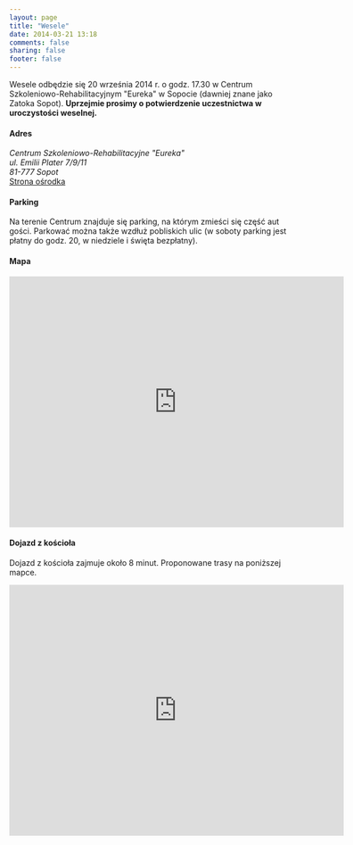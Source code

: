 ```yaml
---
layout: page
title: "Wesele"
date: 2014-03-21 13:18
comments: false
sharing: false
footer: false
---
```


Wesele odbędzie się 20 września 2014 r. o godz. 17.30 w Centrum
Szkoleniowo-Rehabilitacyjnym "Eureka" w Sopocie (dawniej znane jako
Zatoka Sopot).
**Uprzejmie prosimy o potwierdzenie uczestnictwa w uroczystości weselnej.**

#### Adres
_Centrum Szkoleniowo-Rehabilitacyjne "Eureka"_  
_ul. Emilii Plater 7/9/11_  
_81-777 Sopot_  
[Strona ośrodka](http://csr.pg.gda.pl/ "Strona ośrodka")

#### Parking
Na terenie Centrum znajduje się parking, na którym zmieści się część aut
gości. Parkować można także wzdłuż pobliskich ulic (w soboty parking jest
płatny do godz. 20, w niedziele i święta bezpłatny).

#### Mapa
<iframe src="http://maps.google.com/maps?f=q&amp;source=s_q&amp;hl=pl&amp;geocode=&amp;q=Zatoka,+Emilii+Plater,+Sopot,+Polska&amp;aq=0&amp;oq=zatoka+sopot+emilii+plater&amp;sll=54.437504,18.579168&amp;sspn=0.038587,0.111151&amp;ie=UTF8&amp;hq=Zatoka,&amp;hnear=Emilii+Plater,+Sopot,+Pomorskie,+Polska&amp;ll=54.436932,18.579262&amp;spn=0.006295,0.006295&amp;t=m&amp;output=embed" frameborder="0" style="border:0" width="600" height="450"></iframe>

#### Dojazd z kościoła
Dojazd z kościoła zajmuje około 8 minut. Proponowane trasy na poniższej
mapce.
<iframe src="https://www.google.com/maps/embed?pb=!1m29!1m12!1m3!1d9281.036419214677!2d18.560007584183744!3d54.44071306206622!2m3!1f0!2f0!3f0!3m2!1i1024!2i768!4f13.1!4m14!1i0!3e6!4m5!1s0x46fd0a824fc5f2ff%3A0xe679e944c0f91540!2sKo%C5%9Bci%C3%B3%C5%82+Naj%C5%9Bwi%C4%99tszego+Serca+Pana+Jezusa%2C+Jacka+Malczewskiego+18%2C+Sopot%2C+Poland!3m2!1d54.451488999999995!2d18.545033999999998!4m5!1s0x46fd0aec0e9eabe3%3A0x3516cda98f4b4dc!2sZatoka+Sopot%2C+Emilii+Plater+7%2F9%2F11%2C+Sopot%2C+Poland!3m2!1d54.436935!2d18.579258!5e0!3m2!1sen!2s!4v1403196026400" width="600" height="450" frameborder="0" style="border:0"></iframe>
